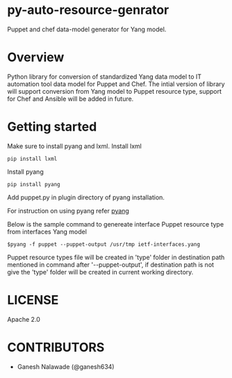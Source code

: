 py-auto-resource-genrator
==========================
Puppet and chef data-model generator for Yang model.


Overview
=========
Python library for conversion of standardized Yang data model to IT automation tool data model for Puppet and Chef.
The intial version of library will support conversion from Yang model to Puppet resource type, support for Chef and Ansible will be added in future.

Getting started
================
Make sure to install pyang and lxml.
Install lxml
```
pip install lxml
```

Install pyang  
```
pip install pyang
```
Add puppet.py in plugin directory of pyang installation.

For instruction on using pyang refer
[pyang](http://www.yang-central.org/twiki/pub/Main/YangTools/pyang.1.html)

Below is the sample command to genereate interface Puppet resource type from interfaces Yang model
```
$pyang -f puppet --puppet-output /usr/tmp ietf-interfaces.yang
```
Puppet resource types file will be created in 'type' folder in destination path mentioned in command after '--puppet-output', if destination path is not give the 'type' folder will be created in current working directory.


LICENSE
========
Apache 2.0

CONTRIBUTORS
=============
* Ganesh Nalawade (@ganesh634)
